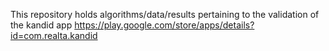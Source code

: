 This repository holds algorithms/data/results pertaining to the validation of the kandid app https://play.google.com/store/apps/details?id=com.realta.kandid
